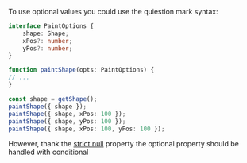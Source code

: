 To use optional values you could use the quiestion mark syntax:
```ts
interface PaintOptions {
	shape: Shape;
	xPos?: number;
	yPos?: number;
}

function paintShape(opts: PaintOptions) {
// ...
}

const shape = getShape();
paintShape({ shape });
paintShape({ shape, xPos: 100 });
paintShape({ shape, yPos: 100 });
paintShape({ shape, xPos: 100, yPos: 100 });
```

However, thank the [strict null](https://www.typescriptlang.org/tsconfig/#strictNullChecks) property the optional property should be handled with conditional
